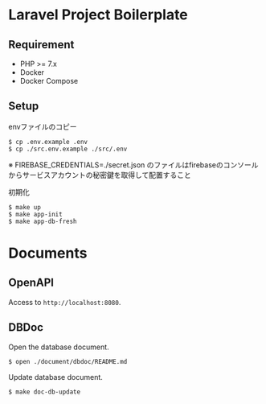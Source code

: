 # Laravel Project Boilerplate

## Requirement
- PHP >= 7.x
- Docker
- Docker Compose 

## Setup

envファイルのコピー

```shell
$ cp .env.example .env
$ cp ./src.env.example ./src/.env
```
※ FIREBASE_CREDENTIALS=./secret.json のファイルはfirebaseのコンソールからサービスアカウントの秘密鍵を取得して配置すること

初期化

```shell
$ make up
$ make app-init
$ make app-db-fresh
```

# Documents 
## OpenAPI
Access to `http://localhost:8080`.

## DBDoc
Open the database document.
```sh
$ open ./document/dbdoc/README.md
```

Update database document.
```sh
$ make doc-db-update
```
